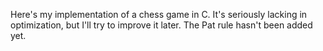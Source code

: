 Here's my implementation of a chess game in C. It's seriously lacking in optimization, but I'll try to improve it later. The Pat rule hasn't been added yet.
